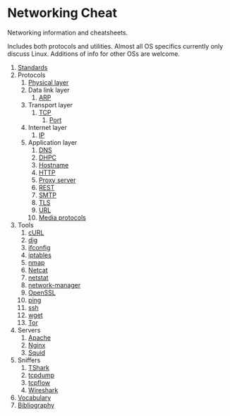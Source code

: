 # Networking Cheat

Networking information and cheatsheets.

Includes both protocols and utilities. Almost all OS specifics currently only discuss Linux. Additions of info for other OSs are welcome.

1.  [Standards](standards.md)
1.  Protocols
    1.  [Physical layer](physical-layer.md)
    1.  Data link layer
        1.  [ARP](arp.md)
    1.  Transport layer
        1.  [TCP](tcp.md)
            1.  [Port](port.md)
    1.  Internet layer
        1.  [IP](ip.md)
    1.  Application layer
        1.  [DNS](dns.md)
        1.  [DHPC](dhpc.md)
        1.  [Hostname](hostname.md)
        1.  [HTTP](http.md)
        1.  [Proxy server](proxy-server.md)
        1.  [REST](rest.md)
        1.  [SMTP](smtp.md)
        1.  [TLS](tls.md)
        1.  [URL](url.md)
        1.  [Media protocols](media-protocols.md)
1.  Tools
    1.  [cURL](curl.md)
    1.  [dig](dig.md)
    1.  [ifconfig](ifconfig.md)
    1.  [iptables](iptables.md)
    1.  [nmap](nmap.md)
    1.  [Netcat](netcat.md)
    1.  [netstat](netstat.md)
    1.  [network-manager](work-manager.md)
    1.  [OpenSSL](openssl.md)
    1.  [ping](ping.md)
    1.  [ssh](ssh.md)
    1.  [wget](wget.md)
    1.  [Tor](tor.md)
1.  Servers
    1.  [Apache](apache.md)
    1.  [Nginx](nginx.md)
    1.  [Squid](squid.md)
1.  Sniffers
    1.  [TShark](tshark.md)
    1.  [tcpdump](tcpdump.md)
    1.  [tcpflow](tcpflow.md)
    1.  [Wireshark](wireshark.md)
1.  [Vocabulary](vocabulary.md)
1.  [Bibliography](bibliography.md)
